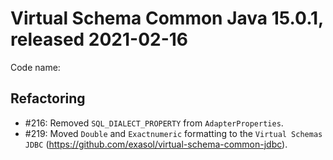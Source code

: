 # Virtual Schema Common Java 15.0.1, released 2021-02-16

Code name: 

## Refactoring

* #216: Removed `SQL_DIALECT_PROPERTY` from `AdapterProperties`.
* #219: Moved `Double` and `Exactnumeric` formatting to the `Virtual Schemas JDBC`  (https://github.com/exasol/virtual-schema-common-jdbc).
